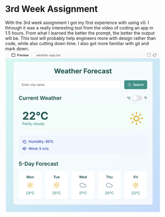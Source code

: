 # 3rd Week Assignment
With the 3rd week assignment I got my first experience with using v0.
I thhough it was a really interesting tool from the video of coding an
app in 1.5 hours. From what I learned the better the prompt, the better
the output will be. This tool will probably help engineers more with design
rather than code, while also cutting down time. I also got more
familiar with git and mark down. 
![Weather-App](/assignments/WeatherApp.png)
